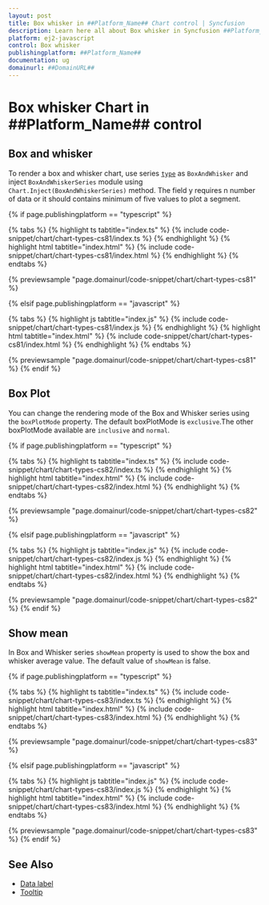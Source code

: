```yaml
---
layout: post
title: Box whisker in ##Platform_Name## Chart control | Syncfusion
description: Learn here all about Box whisker in Syncfusion ##Platform_Name## Chart control of Syncfusion Essential JS 2 and more.
platform: ej2-javascript
control: Box whisker 
publishingplatform: ##Platform_Name##
documentation: ug
domainurl: ##DomainURL##
---
```


# Box whisker Chart in ##Platform_Name## control

## Box and whisker

To render a box and whisker chart, use series [`type`](../../api/chart/seriesModel/#type-string) as `BoxAndWhisker` and inject
`BoxAndWhiskerSeries` module using `Chart.Inject(BoxAndWhiskerSeries)` method. The field y requires n number of data or it should contains minimum of five values to plot a segment.

{% if page.publishingplatform == "typescript" %}

 {% tabs %}
{% highlight ts tabtitle="index.ts" %}
{% include code-snippet/chart/chart-types-cs81/index.ts %}
{% endhighlight %}
{% highlight html tabtitle="index.html" %}
{% include code-snippet/chart/chart-types-cs81/index.html %}
{% endhighlight %}
{% endtabs %}
        
{% previewsample "page.domainurl/code-snippet/chart/chart-types-cs81" %}

{% elsif page.publishingplatform == "javascript" %}

{% tabs %}
{% highlight js tabtitle="index.js" %}
{% include code-snippet/chart/chart-types-cs81/index.js %}
{% endhighlight %}
{% highlight html tabtitle="index.html" %}
{% include code-snippet/chart/chart-types-cs81/index.html %}
{% endhighlight %}
{% endtabs %}

{% previewsample "page.domainurl/code-snippet/chart/chart-types-cs81" %}
{% endif %}

## Box Plot

You can change the rendering mode of the Box and Whisker series using the `boxPlotMode` property. The default boxPlotMode is `exclusive`.The other boxPlotMode available are `inclusive` and `normal`.

{% if page.publishingplatform == "typescript" %}

 {% tabs %}
{% highlight ts tabtitle="index.ts" %}
{% include code-snippet/chart/chart-types-cs82/index.ts %}
{% endhighlight %}
{% highlight html tabtitle="index.html" %}
{% include code-snippet/chart/chart-types-cs82/index.html %}
{% endhighlight %}
{% endtabs %}
        
{% previewsample "page.domainurl/code-snippet/chart/chart-types-cs82" %}

{% elsif page.publishingplatform == "javascript" %}

{% tabs %}
{% highlight js tabtitle="index.js" %}
{% include code-snippet/chart/chart-types-cs82/index.js %}
{% endhighlight %}
{% highlight html tabtitle="index.html" %}
{% include code-snippet/chart/chart-types-cs82/index.html %}
{% endhighlight %}
{% endtabs %}

{% previewsample "page.domainurl/code-snippet/chart/chart-types-cs82" %}
{% endif %}

## Show mean

In Box and Whisker series `showMean` property is used to show the box and whisker average value. The default value of `showMean` is false.

{% if page.publishingplatform == "typescript" %}

 {% tabs %}
{% highlight ts tabtitle="index.ts" %}
{% include code-snippet/chart/chart-types-cs83/index.ts %}
{% endhighlight %}
{% highlight html tabtitle="index.html" %}
{% include code-snippet/chart/chart-types-cs83/index.html %}
{% endhighlight %}
{% endtabs %}
        
{% previewsample "page.domainurl/code-snippet/chart/chart-types-cs83" %}

{% elsif page.publishingplatform == "javascript" %}

{% tabs %}
{% highlight js tabtitle="index.js" %}
{% include code-snippet/chart/chart-types-cs83/index.js %}
{% endhighlight %}
{% highlight html tabtitle="index.html" %}
{% include code-snippet/chart/chart-types-cs83/index.html %}
{% endhighlight %}
{% endtabs %}

{% previewsample "page.domainurl/code-snippet/chart/chart-types-cs83" %}
{% endif %}

## See Also

* [Data label](../data-labels/)
* [Tooltip](../tool-tip/)